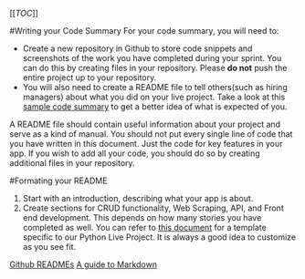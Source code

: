 [[_TOC_]]

#Writing your Code Summary
For your code summary, you will need to:
- Create a new repository in Github to store code snippets and screenshots of the work you have completed during your sprint. You can do this by creating files in your repository. Please **do not** push the entire project up to your repository. 
- You will also need to create a README file to tell others(such as hiring managers) about what you did on your live project. Take a look at this [sample code summary](https://github.com/BenjaminLSchwab/JobPlacementDashboard) to get a better idea of what is expected of you. 

A README file should contain useful information about your project and serve as a kind of manual. You should not put every single line of code that you have written in this document. Just the code for key features in your app. If you wish to add all your code, you should do so by creating additional files in your repository.

#Formating your README
1. Start with an introduction, describing what your app is about.
2. Create sections for CRUD functionality, Web Scraping, API, and Front end development. This depends on how many stories you have completed as well. You can refer to [this document](https://docs.google.com/document/d/1NuhWe3Sa0RPdyM4bPmrBe--P8V7ri8t5G9OipMEhdGk/edit?usp=sharing) for a template specific to our Python Live Project. It is always a good idea to customize as you see fit.





[Github READMEs](https://docs.github.com/en/free-pro-team@latest/github/creating-cloning-and-archiving-repositories/about-readmes)
[A guide to Markdown](https://code.visualstudio.com/docs/languages/markdown)
